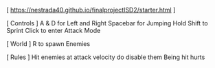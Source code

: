 [ https://nestrada40.github.io/finalprojectISD2/starter.html ]

[ Controls ]
A & D for Left and Right
Spacebar for Jumping
Hold Shift to Sprint
Click to enter Attack Mode

[ World ]
R to spawn Enemies

[ Rules ]
Hit enemies at attack velocity do disable them
Being hit hurts
